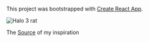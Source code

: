 This project was bootstrapped with [Create React App](https://github.com/facebook/create-react-app).

![Halo 3 rat](https://i.redd.it/qvung4218tj51.png)

The [Source](https://www.youtube.com/watch?v=vdVnnMOTe3Q) of my inspiration
